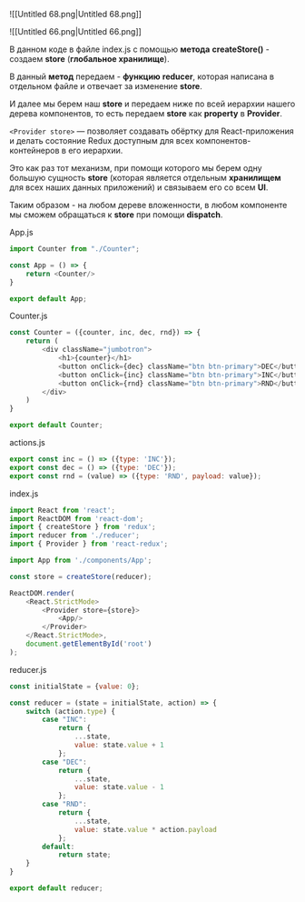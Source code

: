 ![[Untitled 68.png|Untitled 68.png]]

![[Untitled 66.png|Untitled 66.png]]

В данном коде в файле index.js с помощью **метода** **createStore()** - создаем **store** (**глобальное хранилище**).

В данный **метод** передаем - **функцию** **reducer**, которая написана в отдельном файле и отвечает за изменение **store**.

И далее мы берем наш **store** и передаем ниже по всей иерархии нашего дерева компонентов, то есть передаем **store** как **property** в **Provider**.

  

`<Provider store>` — позволяет создавать обёртку для React-приложения и делать состояние Redux доступным для всех компонентов-контейнеров в его иерархии.

  

Это как раз тот механизм, при помощи которого мы берем одну большую сущность **store** (которая является отдельным **хранилищем** для всех наших данных приложений) и связываем его со всем **UI**.

Таким образом - на любом дереве вложенности, в любом компоненте мы сможем обращаться к **store** при помощи **dispatch**.

App.js

```JavaScript
import Counter from "./Counter";

const App = () => {
    return <Counter/>
}

export default App;
```

Counter.js

```JavaScript
const Counter = ({counter, inc, dec, rnd}) => {
    return (
        <div className="jumbotron">
            <h1>{counter}</h1>
            <button onClick={dec} className="btn btn-primary">DEC</button>
            <button onClick={inc} className="btn btn-primary">INC</button>
            <button onClick={rnd} className="btn btn-primary">RND</button>
        </div>
    )
}

export default Counter;
```

  

actions.js

```JavaScript
export const inc = () => ({type: 'INC'});
export const dec = () => ({type: 'DEC'});
export const rnd = (value) => ({type: 'RND', payload: value});
```

index.js

```JavaScript
import React from 'react';
import ReactDOM from 'react-dom';
import { createStore } from 'redux';
import reducer from './reducer';
import { Provider } from 'react-redux';

import App from './components/App';

const store = createStore(reducer);

ReactDOM.render(
    <React.StrictMode>
        <Provider store={store}>
            <App/>
        </Provider>
    </React.StrictMode>,
    document.getElementById('root')
);
```

reducer.js

```JavaScript
const initialState = {value: 0};

const reducer = (state = initialState, action) => {
    switch (action.type) {
        case "INC":
            return {
                ...state,
                value: state.value + 1
            };
        case "DEC":
            return {
                ...state,
                value: state.value - 1
            };
        case "RND":
            return {
                ...state,
                value: state.value * action.payload
            };
        default:
            return state;
    }
}

export default reducer;
```
